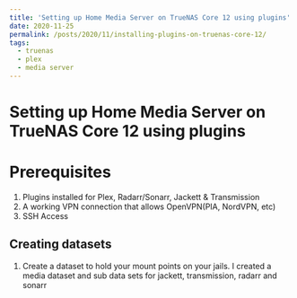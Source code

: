```yaml
---
title: 'Setting up Home Media Server on TrueNAS Core 12 using plugins'
date: 2020-11-25
permalink: /posts/2020/11/installing-plugins-on-truenas-core-12/
tags:
  - truenas
  - plex
  - media server
---
```




Setting up Home Media Server on TrueNAS Core 12 using plugins
======

Prerequisites
======
1. Plugins installed for Plex, Radarr/Sonarr, Jackett & Transmission
2. A working VPN connection that allows OpenVPN(PIA, NordVPN, etc)
3. SSH Access


Creating datasets 
------
1. Create a dataset to hold your mount points on your jails. I created a media dataset and sub data sets for jackett, transmission, radarr and sonarr
[ ](chrome_MTc46Z4LT3.png)
